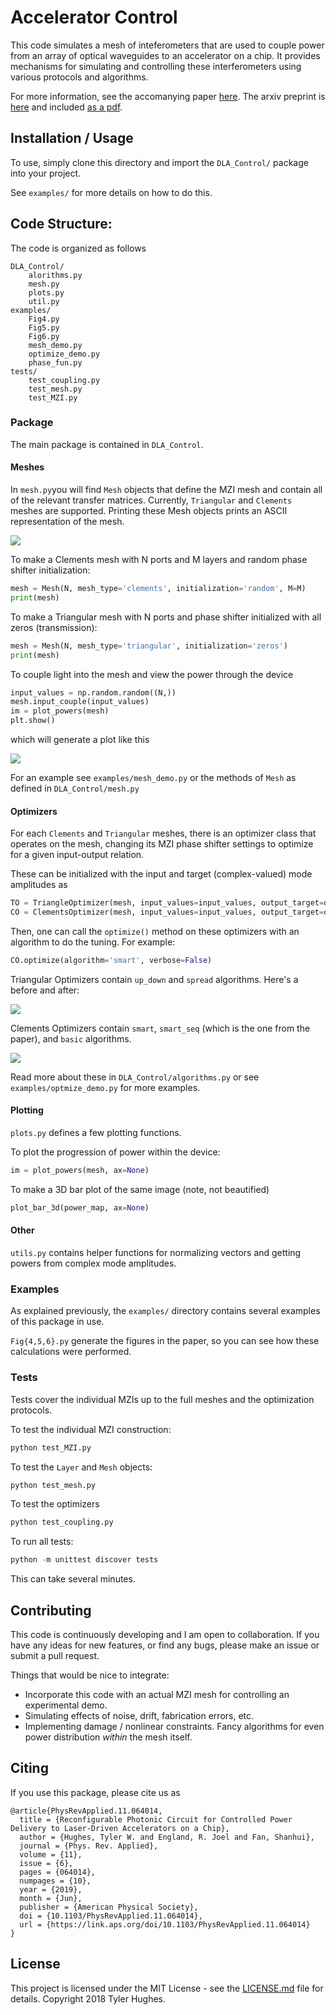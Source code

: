 # Accelerator Control

This code simulates a mesh of inteferometers that are used to couple power from an array of optical waveguides to an accelerator on a chip.  It provides mechanisms for simulating and controlling these interferometers using various protocols and algorithms.

For more information, see the accomanying paper [here](https://journals.aps.org/prapplied/abstract/10.1103/PhysRevApplied.11.064014). The arxiv preprint is [here](https://arxiv.org/abs/1902.09731) and included [as a pdf](./preprint.pdf).

## Installation / Usage

To use, simply clone this directory and import the `DLA_Control/` package into your project.  

See `examples/` for more details on how to do this.

## Code Structure:
The code is organized as follows

    DLA_Control/
        alorithms.py
        mesh.py
        plots.py
        util.py
    examples/
        Fig4.py
        Fig5.py
        Fig6.py
        mesh_demo.py
        optimize_demo.py
        phase_fun.py
    tests/
        test_coupling.py
        test_mesh.py
        test_MZI.py

### Package
The main package is contained in `DLA_Control`.

#### Meshes
In `mesh.py`you will find `Mesh` objects that define the MZI mesh and contain all of the relevant transfer matrices.
Currently, `Triangular` and `Clements` meshes are supported.  Printing these Mesh objects prints an ASCII representation of the mesh.

![](img/ASCII.png)

To make a Clements mesh with N ports and M layers and random phase shifter initialization:
    
```python
mesh = Mesh(N, mesh_type='clements', initialization='random', M=M)
print(mesh)
```
    
To make a Triangular mesh with N ports and phase shifter initialized with all zeros (transmission):

```python
mesh = Mesh(N, mesh_type='triangular', initialization='zeros')
print(mesh)
```

To couple light into the mesh and view the power through the device
    
```python
input_values = np.random.random((N,))
mesh.input_couple(input_values)
im = plot_powers(mesh)
plt.show()
```

which will generate a plot like this

![](img/pow_spread.png)

For an example see `examples/mesh_demo.py` or the methods of `Mesh` as defined in `DLA_Control/mesh.py`

#### Optimizers

For each `Clements` and `Triangular` meshes, there is an optimizer class that operates on the mesh, changing its MZI phase shifter settings to optimize for a given input-output relation.

These can be initialized with the input and target (complex-valued) mode amplitudes as

```python
TO = TriangleOptimizer(mesh, input_values=input_values, output_target=output_target)
CO = ClementsOptimizer(mesh, input_values=input_values, output_target=output_target)
```

Then, one can call the `optimize()` method on these optimizers with an algorithm to do the tuning.  For example:

```python
CO.optimize(algorithm='smart', verbose=False)
```   

Triangular Optimizers contain `up_down` and `spread` algorithms.  Here's a before and after:

![](img/traingular.png)

Clements Optimizers contain `smart`, `smart_seq` (which is the one from the paper), and `basic` algorithms.

![](img/clements.png)

Read more about these in `DLA_Control/algorithms.py` or see `examples/optmize_demo.py` for more examples.

#### Plotting

`plots.py` defines a few plotting functions.

To plot the progression of power within the device:

```python
im = plot_powers(mesh, ax=None)
```

To make a 3D bar plot of the same image (note, not beautified)

```python
plot_bar_3d(power_map, ax=None)
```

#### Other

`utils.py` contains helper functions for normalizing vectors and getting powers from complex mode amplitudes.


### Examples

As explained previously, the `examples/` directory contains several examples of this package in use.

`Fig{4,5,6}.py` generate the figures in the paper, so you can see how these calculations were performed.


### Tests

Tests cover the individual MZIs up to the full meshes and the optimization protocols.  

To test the individual MZI construction:

```python
python test_MZI.py
```

To test the `Layer` and `Mesh` objects:

```python
python test_mesh.py
```

To test the optimizers

```python
python test_coupling.py
```

To run all tests:

```python
python -m unittest discover tests
```

This can take several minutes.


## Contributing

This code is continuously developing and I am open to collaboration.  If you have any ideas for new features, or find any bugs, please make an issue or submit a pull request. 

Things that would be nice to integrate:

-  Incorporate this code with an actual MZI mesh for controlling an experimental demo.
-  Simulating effects of noise, drift, fabrication errors, etc.
-  Implementing damage / nonlinear constraints.  Fancy algorithms for even power distribution *within* the mesh itself.

## Citing

If you use this package, please cite us as

    @article{PhysRevApplied.11.064014,
      title = {Reconfigurable Photonic Circuit for Controlled Power Delivery to Laser-Driven Accelerators on a Chip},
      author = {Hughes, Tyler W. and England, R. Joel and Fan, Shanhui},
      journal = {Phys. Rev. Applied},
      volume = {11},
      issue = {6},
      pages = {064014},
      numpages = {10},
      year = {2019},
      month = {Jun},
      publisher = {American Physical Society},
      doi = {10.1103/PhysRevApplied.11.064014},
      url = {https://link.aps.org/doi/10.1103/PhysRevApplied.11.064014}
    }

## License

This project is licensed under the MIT License - see the [LICENSE.md](LICENSE.md) file for details. Copyright 2018 Tyler Hughes.
